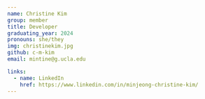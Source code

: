 ```yaml
---
name: Christine Kim
group: member
title: Developer
graduating_year: 2024
pronouns: she/they
img: christinekim.jpg
github: c-m-kim
email: mintine@g.ucla.edu

links:
  - name: LinkedIn
    href: https://www.linkedin.com/in/minjeong-christine-kim/
---
```

